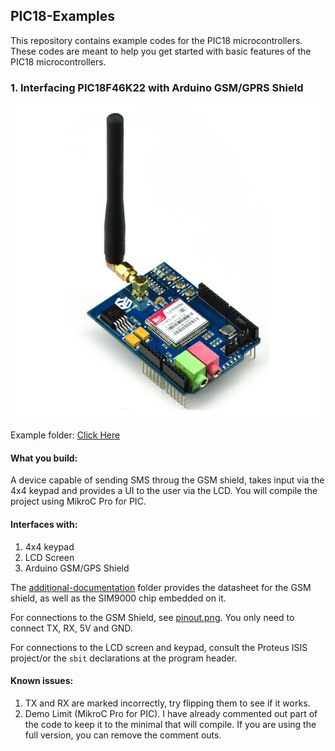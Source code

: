 ## PIC18-Examples

This repository contains example codes for the PIC18 microcontrollers. These codes are meant to help you get started with basic features of the PIC18 microcontrollers.

### 1. Interfacing PIC18F46K22 with Arduino GSM/GPRS Shield

![Arduino GSM/GPRS Shield](https://raw.githubusercontent.com/usamamuneeb/PIC18-Examples/master/pic18-gsm/image.jpg "Arduino GSM/GPRS Shield")

Example folder: [Click Here](https://github.com/usamamuneeb/PIC18-Examples/tree/master/pic18-gsm)

#### What you build:

A device capable of sending SMS throug the GSM shield, takes input via the 4x4 keypad and provides a UI to the user via the LCD. You will compile the project using MikroC Pro for PIC.

#### Interfaces with:
1. 4x4 keypad
2. LCD Screen
3. Arduino GSM/GPS Shield

The [additional-documentation](https://github.com/usamamuneeb/PIC18-Examples/tree/master/pic18-gsm/additional-documentation) folder provides the datasheet for the GSM shield, as well as the SIM9000 chip embedded on it.

For connections to the GSM Shield, see [pinout.png](https://raw.githubusercontent.com/usamamuneeb/PIC18-Examples/master/pic18-gsm/pinout.jpg). You only need to connect TX, RX, 5V and GND.

For connections to the LCD screen and keypad, consult the Proteus ISIS project/or the `sbit` declarations at the program header.

#### Known issues:

1. TX and RX are marked incorrectly, try flipping them to see if it works.
2. Demo Limit (MikroC Pro for PIC). I have already commented out part of the code to keep it to the minimal that will compile. If you are using the full version, you can remove the comment outs.
